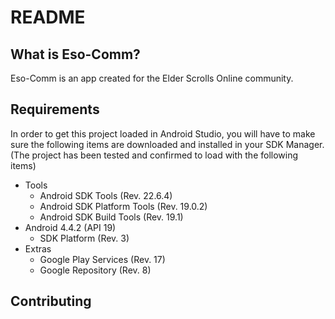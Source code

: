 README
======

What is Eso-Comm?
-----------------
Eso-Comm is an app created for the Elder Scrolls Online community. 

Requirements
------------
In order to get this project loaded in Android Studio, you will have to make sure the following
items are downloaded and installed in your SDK Manager. (The project has been tested and confirmed
to load with the following items)

- Tools
    - Android SDK Tools (Rev. 22.6.4)
    - Android SDK Platform Tools (Rev. 19.0.2)
    - Android SDK Build Tools (Rev. 19.1)
- Android 4.4.2 (API 19)
    - SDK Platform (Rev. 3)
- Extras
    - Google Play Services (Rev. 17)
    - Google Repository (Rev. 8)
 

Contributing
------------
